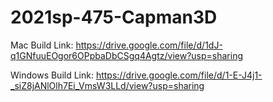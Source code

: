 # 2021sp-475-Capman3D

Mac Build Link:
https://drive.google.com/file/d/1dJ-q1GNfuuEOgor6OPpbaDbCSgq4Agtz/view?usp=sharing

Windows Build Link:
https://drive.google.com/file/d/1-E-J4j1-_siZ8jANlOlh7Ei_VmsW3LLd/view?usp=sharing
